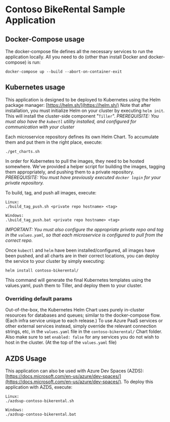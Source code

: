 # Contoso BikeRental Sample Application

## Docker-Compose usage
The docker-compose file defines all the necessary services to run the application locally. All you need to do (other than install Docker and docker-compose) is run:
```
docker-compose up --build --abort-on-container-exit
```

## Kubernetes usage
This application is designed to be deployed to Kubernetes using the Helm package manager: [https://helm.sh/](https://helm.sh/)  Note that after installation, you must initialize Helm on your cluster by executing `helm init`.  This will install the cluster-side component "`Tiller`".
_PREREQUISITE: You must also have the `kubectl` utility installed, and configured for communication with your cluster_

Each microservice repository defines its own Helm Chart. To accumulate them and put them in the right place, execute:
```
./get_charts.sh
```

In order for Kubernetes to pull the images, they need to be hosted somewhere. We've provided a helper script for building the images, tagging them appropriately, and pushing them to a private repository.
_PREREQUISITE: You must have previously executed `docker login` for your private repository._

To build, tag, and push all images, execute:
```
Linux:
./build_tag_push.sh <private repo hostname> <tag>

Windows:
.\build_tag_push.bat <private repo hostname> <tag>
```
_IMPORTANT: You must also configure the appropriate private repo and tag in the `values.yaml`, so that each microservice is configured to pull from the correct repo._

Once `kubectl` and `helm` have been installed/configured, all images have been pushed, and all charts are in their correct locations, you can deploy the service to your cluster by simply executing:
```
helm install contoso-bikerental/
```

This command will generate the final Kubernetes templates using the values.yaml, push them to Tiller, and deploy them to your cluster.

### Overriding default params
Out-of-the-box, the Kubernetes Helm Chart uses purely in-cluster resources for databases and queues; similar to the docker-compose flow.  (Each infra service unique to each release.)  To use Azure PaaS services or other external services instead, simply override the relevant connection strings, etc, in the `values.yaml` file in the `contoso-bikerental/` Chart folder.  Also make sure to set `enabled: false` for any services you do not wish to host in the cluster. (At the top of the `values.yaml` file)

## AZDS Usage
This application can also be used with Azure Dev Spaces (AZDS): [https://docs.microsoft.com/en-us/azure/dev-spaces/](https://docs.microsoft.com/en-us/azure/dev-spaces/). To deploy this application with AZDS, execute:
```
Linux:
./azdsup-contoso-bikerental.sh

Windows:
./azdsup-contoso-bikerental.bat
```
